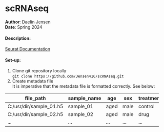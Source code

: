 # scRNAseq
**Author**: Daelin Jensen  
**Date**: Spring 2024

#### Description:

[Seurat Documentation](https://satijalab.org/seurat/)

#### Set-up:
1. Clone git repository locally  
`git clone https://github.com/Jensen416/scRNAseq.git`
2. Create metadata file  
It is imperative that the metadata file is formatted correctly. See below:

| file_path | sample_name | age | sex | treatment |
|---|---|---|---|---|
| C:/usr/dir/sample_01.h5 | sample_01 | aged | male | control |
| C:/usr/dir/sample_02.h5 | sample_02 | aged | male | drug |
| ... | ... | ... | ... | ... |
